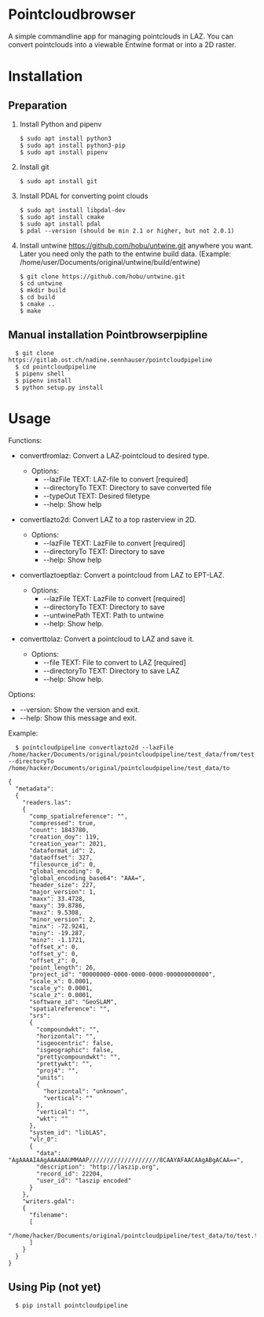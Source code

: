 # Pointcloudbrowser

A simple commandline app for managing pointclouds in LAZ. You can convert pointclouds into a viewable Entwine format or into a 2D raster.

# Installation

## Preparation
1. Install Python and pipenv
   ```
   $ sudo apt install python3
   $ sudo apt install python3-pip
   $ sudo apt install pipenv
   ```
2. Install git
   ```
   $ sudo apt install git
   ```
3. Install PDAL for converting point clouds
   ```
   $ sudo apt install libpdal-dev
   $ sudo apt install cmake
   $ sudo apt install pdal
   $ pdal --version (should be min 2.1 or higher, but not 2.0.1)
   ```
4. Install untwine https://github.com/hobu/untwine.git anywhere you want. Later you need only the path to the entwine build data. (Example: /home/user/Documents/original/untwine/build/entwine)
   ```
   $ git clone https://github.com/hobu/untwine.git
   $ cd untwine
   $ mkdir build
   $ cd build
   $ cmake ..
   $ make
   ```

## Manual installation Pointbrowserpipline
```
  $ git clone https://gitlab.ost.ch/nadine.sennhauser/pointcloudpipeline
  $ cd pointcloudpipeline
  $ pipenv shell
  $ pipenv install
  $ python setup.py install
```

# Usage
Functions:
* convertfromlaz: Convert a LAZ-pointcloud to desired type.
  * Options:
    * --lazFile TEXT: LAZ-file to convert  [required]
    * --directoryTo TEXT: Directory to save converted file
    * --typeOut TEXT: Desired filetype
    * --help: Show help

* convertlazto2d: Convert LAZ to a top rasterview in 2D.
  * Options: 
    * --lazFile TEXT: LazFile to convert  [required]
    * --directoryTo TEXT: Directory to save
    * --help: Show help

* convertlaztoeptlaz: Convert a pointcloud from LAZ to EPT-LAZ.
  * Options:
    * --lazFile TEXT: LazFile to convert  [required]
    * --directoryTo TEXT: Directory to save
    * --untwinePath TEXT: Path to untwine
    * --help: Show help.

* converttolaz: Convert a pointcloud to LAZ and save it.
  * Options:
    * --file TEXT: File to convert to LAZ  [required]
    * --directoryTo TEXT: Directory to save LAZ
    *  --help: Show help.


Options:
* --version: Show the version and exit.
* --help: Show this message and exit.

Example:
```
  $ pointcloudpipeline convertlazto2d --lazFile /home/hacker/Documents/original/pointcloudpipeline/test_data/from/test.laz --directoryTo /home/hacker/Documents/original/pointcloudpipeline/test_data/to

{
  "metadata":
  {
    "readers.las":
    {
      "comp_spatialreference": "",
      "compressed": true,
      "count": 1843780,
      "creation_doy": 119,
      "creation_year": 2021,
      "dataformat_id": 2,
      "dataoffset": 327,
      "filesource_id": 0,
      "global_encoding": 0,
      "global_encoding_base64": "AAA=",
      "header_size": 227,
      "major_version": 1,
      "maxx": 33.4728,
      "maxy": 39.8786,
      "maxz": 9.5308,
      "minor_version": 2,
      "minx": -72.9241,
      "miny": -19.287,
      "minz": -1.1721,
      "offset_x": 0,
      "offset_y": 0,
      "offset_z": 0,
      "point_length": 26,
      "project_id": "00000000-0000-0000-0000-000000000000",
      "scale_x": 0.0001,
      "scale_y": 0.0001,
      "scale_z": 0.0001,
      "software_id": "GeoSLAM",
      "spatialreference": "",
      "srs":
      {
        "compoundwkt": "",
        "horizontal": "",
        "isgeocentric": false,
        "isgeographic": false,
        "prettycompoundwkt": "",
        "prettywkt": "",
        "proj4": "",
        "units":
        {
          "horizontal": "unknown",
          "vertical": ""
        },
        "vertical": "",
        "wkt": ""
      },
      "system_id": "libLAS",
      "vlr_0":
      {
        "data": "AgAAAAIAAgAAAAAAUMMAAP////////////////////8CAAYAFAACAAgABgACAA==",
        "description": "http://laszip.org",
        "record_id": 22204,
        "user_id": "laszip encoded"
      }
    },
    "writers.gdal":
    {
      "filename":
      [
        "/home/hacker/Documents/original/pointcloudpipeline/test_data/to/test.tif"
      ]
    }
  }
}
```

## Using Pip (not yet)
```
  $ pip install pointcloudpipeline
```
